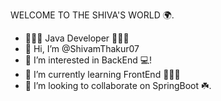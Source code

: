 WELCOME TO THE SHIVA'S WORLD 🌍.
- 👨🏼‍💻 Java Developer 👨🏼‍💻
- 👋 Hi, I’m @ShivamThakur07
- 👀 I’m interested in BackEnd 💻!
- 🌱 I’m currently learning FrontEnd 🧑🏻‍💻
- 💞️ I’m looking to collaborate on SpringBoot ☘️.
